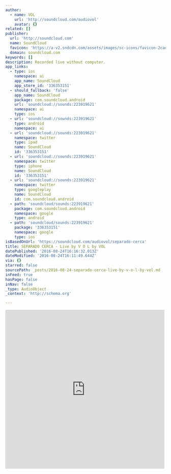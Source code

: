 ```yaml
---
author:
  - name: VOL
    url: 'http://soundcloud.com/audiovol'
    avatar: {}
related: []
publisher:
  url: 'http://soundcloud.com'
  name: SoundCloud
  favicon: 'https://a-v2.sndcdn.com/assets/images/sc-icons/favicon-2cadd14b.ico'
  domain: soundcloud.com
keywords: []
description: Recorded live without computer.
app_links:
  - type: ios
    namespace: ai
    app_name: SoundCloud
    app_store_id: '336353151'
  - should_fallback: 'false'
    app_name: SoundCloud
    package: com.soundcloud.android
    url: 'soundcloud://sounds:223919621'
    namespace: ai
    type: ios
  - url: 'soundcloud://sounds:223919621'
    type: android
    namespace: ai
  - url: 'soundcloud://sounds:223919621'
    namespace: twitter
    type: ipad
    name: SoundCloud
    id: '336353151'
  - url: 'soundcloud://sounds:223919621'
    namespace: twitter
    type: iphone
    name: SoundCloud
    id: '336353151'
  - url: 'soundcloud://sounds:223919621'
    namespace: twitter
    type: googleplay
    name: SoundCloud
    id: com.soundcloud.android
  - path: 'soundcloud/sounds:223919621'
    package: com.soundcloud.android
    namespace: google
    type: android
  - path: 'soundcloud/sounds:223919621'
    package: '336353151'
    namespace: google
    type: ios
isBasedOnUrl: 'https://soundcloud.com/audiovol/separado-cerca'
title: SEPARADO CERCA - Live by V O L by VOL
datePublished: '2016-08-24T16:16:32.013Z'
dateModified: '2016-08-24T16:11:49.644Z'
via: {}
starred: false
sourcePath: _posts/2016-08-24-separado-cerca-live-by-v-o-l-by-vol.md
inFeed: true
hasPage: false
inNav: false
_type: AudioObject
_context: 'http://schema.org'

---
```

<iframe src="https://cdn.embedly.com/widgets/media.html?src=https%3A%2F%2Fw.soundcloud.com%2Fplayer%2F%3Fvisual%3Dtrue%26url%3Dhttp%253A%252F%252Fapi.soundcloud.com%252Ftracks%252F223919621%26show_artwork%3Dtrue&amp;url=https%3A%2F%2Fsoundcloud.com%2Faudiovol%2Fseparado-cerca&amp;image=http%3A%2F%2Fi1.sndcdn.com%2Fartworks-000136434929-mkycnx-t500x500.jpg&amp;key=b7d04c9b404c499eba89ee7072e1c4f7&amp;type=text%2Fhtml&amp;schema=soundcloud" width="500" height="500" scrolling="no" frameborder="0" allowfullscreen="" style=""></iframe>